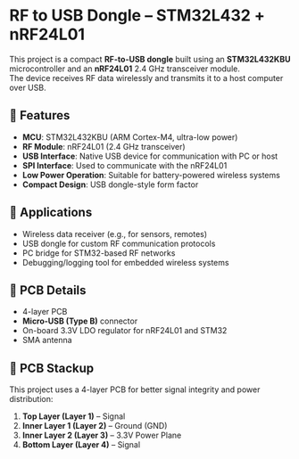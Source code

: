 # RF to USB Dongle – STM32L432 + nRF24L01

This project is a compact **RF-to-USB dongle** built using an **STM32L432KBU** microcontroller and an **nRF24L01** 2.4 GHz transceiver module.  
The device receives RF data wirelessly and transmits it to a host computer over USB.

## 🔧 Features

- **MCU**: STM32L432KBU (ARM Cortex-M4, ultra-low power)
- **RF Module**: nRF24L01 (2.4 GHz transceiver)
- **USB Interface**: Native USB device for communication with PC or host
- **SPI Interface**: Used to communicate with the nRF24L01
- **Low Power Operation**: Suitable for battery-powered wireless systems
- **Compact Design**: USB dongle-style form factor

## 🎯 Applications

- Wireless data receiver (e.g., for sensors, remotes)
- USB dongle for custom RF communication protocols
- PC bridge for STM32-based RF networks
- Debugging/logging tool for embedded wireless systems

## 🧱 PCB Details

- 4-layer PCB
- **Micro-USB (Type B)** connector
- On-board 3.3V LDO regulator for nRF24L01 and STM32
- SMA antenna

## 🧱 PCB Stackup

This project uses a 4-layer PCB for better signal integrity and power distribution:

1. **Top Layer (Layer 1)** – Signal  
2. **Inner Layer 1 (Layer 2)** – Ground (GND)  
3. **Inner Layer 2 (Layer 3)** – 3.3V Power Plane  
4. **Bottom Layer (Layer 4)** – Signal
